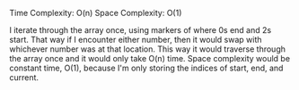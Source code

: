 Time Complexity: O(n)
Space Complexity: O(1)

I iterate through the array once, using markers of where 0s end and 2s start. That way if I encounter either number, then it would swap with whichever number was at that location. This way it would traverse through the array once and it would only take O(n) time. Space complexity would be constant time, O(1), because I'm only storing the indices of start, end, and current.
